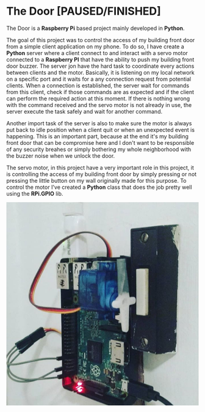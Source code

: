 # The Door __[PAUSED/FINISHED]__

The Door is a __Raspberry Pi__ based project mainly developed in __Python__.

The goal of this project was to control the access of my building front door from a simple client application on my phone. To do so, I have create a __Python__ server where a client connect to and interact with a servo motor connected to a __Raspberry PI__ that have the ability to push my building front door buzzer. The server jon have the hard task to coordinate every actions between clients and the motor. Basically, it is listening on my local network on a specific port and  it waits for a any connection request from potential clients. When a connection is established, the server wait for commands from this client, check if those commands are as expected and if the client can perform the required action at this moment. If there is nothing wrong with the command received and the servo motor is not already in use, the server execute the task safely and wait for another command. 

Another import task of the server is also to make sure the motor is always put back to idle position when a client quit or when an unexpected event is happening. This is an important part, because at the end it's my building front door that can be compromise here and I don't want to be responsible of any security breahes or simply bothering my whole neighborhood with the buzzer noise when we unlock the door. 

The servo motor, in this project have a very important role in this project, it is controlling the access of my building front door by simply pressing or not pressing the little button on my wall originally made for this purpose. To control the motor I've created a __Python__ class that does the job pretty well using the __RPi.GPIO__ lib.


![alt text](https://raw.githubusercontent.com/james08m/The-Door/master/the-door.PNG)
